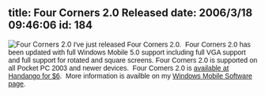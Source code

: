 title: Four Corners 2.0 Released
date: 2006/3/18 09:46:06
id: 184
---
![Four Corners 2.0](/software/pocketpc/4corners/fourcornersscreen.jpg) <font face="Arial">I've just released Four Corners 2.0.  Four Corners 2.0 has been updated with full Windows Mobile 5.0 support including full VGA support and full support for rotated and square screens. Four Corners 2.0 is supported on all Pocket PC 2003 and newer devices.  Four Corners 2.0 is [available at Handango for $6](http://www.handango.com/affiliate/PlatformProductDetail.jsp?programId=58&affiliateId=2062&aCredit=1&productId=71524).  More information is availble on my [Windows Mobile Software page](WindowsMobileSoftware.aspx).</font>